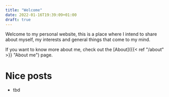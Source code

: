 ```yaml
---
title: "Welcome"
date: 2022-01-16T19:39:09+01:00
draft: true
---
```


Welcome to my personal website, this is a place where I intend to share about myself, my interests and general things that come to my mind.

If you want to know more about me, check out the [About]({{< ref "/about" >}} "About me") page.

# Nice posts

- tbd